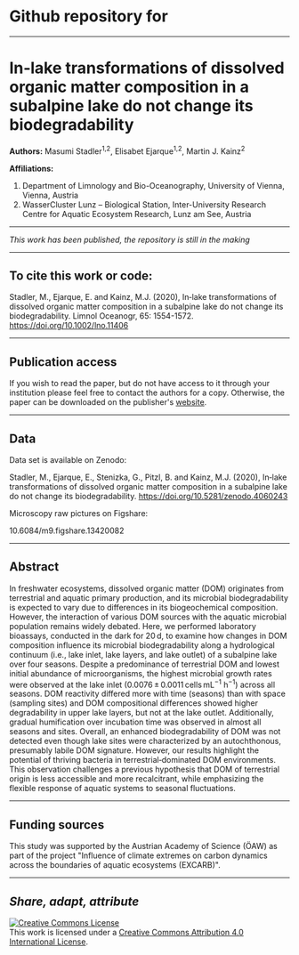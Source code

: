# Github repository for

---

# In‐lake transformations of dissolved organic matter composition in a subalpine lake do not change its biodegradability
**Authors:** Masumi Stadler<sup>1,2</sup>, Elisabet Ejarque<sup>1,2</sup>, Martin J. Kainz<sup>2</sup>

**Affiliations:**

1. Department of Limnology and Bio-Oceanography, University of Vienna, Vienna, Austria
2. WasserCluster Lunz – Biological Station, Inter-University Research Centre for Aquatic Ecosystem Research, Lunz am See, Austria

---

*This work has been published, the repository is still in the making*

---

## To cite this work or code:
Stadler, M., Ejarque, E. and Kainz, M.J. (2020), In‐lake transformations of dissolved organic matter composition in a subalpine lake do not change its biodegradability. Limnol Oceanogr, 65: 1554-1572. https://doi.org/10.1002/lno.11406

---

## Publication access
If you wish to read the paper, but do not have access to it through your institution please feel free to contact the authors for a copy.
Otherwise, the paper can be downloaded on the publisher's [website](https://aslopubs.onlinelibrary.wiley.com/doi/abs/10.1002/lno.11406).

---

## Data
Data set is available on Zenodo:

Stadler, M., Ejarque, E., Stenizka, G., Pitzl, B. and Kainz, M.J. (2020), In‐lake transformations of dissolved organic matter composition in a subalpine lake do not change its biodegradability. https://doi.org/10.5281/zenodo.4060243

Microscopy raw pictures on Figshare:

10.6084/m9.figshare.13420082



---

## Abstract
In freshwater ecosystems, dissolved organic matter (DOM) originates from terrestrial and aquatic primary production, and its microbial biodegradability is expected to vary due to differences in its biogeochemical composition. However, the interaction of various DOM sources with the aquatic microbial population remains widely debated. Here, we performed laboratory bioassays, conducted in the dark for 20 d, to examine how changes in DOM composition influence its microbial biodegradability along a hydrological continuum (i.e., lake inlet, lake layers, and lake outlet) of a subalpine lake over four seasons. Despite a predominance of terrestrial DOM and lowest initial abundance of microorganisms, the highest microbial growth rates were observed at the lake inlet (0.0076 ± 0.0011 cells mL<sup>−1</sup> h<sup>−1</sup>) across all seasons. DOM reactivity differed more with time (seasons) than with space (sampling sites) and DOM compositional differences showed higher degradability in upper lake layers, but not at the lake outlet. Additionally, gradual humification over incubation time was observed in almost all seasons and sites. Overall, an enhanced biodegradability of DOM was not detected even though lake sites were characterized by an autochthonous, presumably labile DOM signature. However, our results highlight the potential of thriving bacteria in terrestrial‐dominated DOM environments. This observation challenges a previous hypothesis that DOM of terrestrial origin is less accessible and more recalcitrant, while emphasizing the flexible response of aquatic systems to seasonal fluctuations.

---

## Funding sources
This study was supported by the Austrian Academy of Science (ÖAW) as part of the project "Influence of climate extremes on carbon dynamics across the boundaries of aquatic ecosystems (EXCARB)".

---

## *Share, adapt, attribute*

<a rel="license" href="http://creativecommons.org/licenses/by/4.0/"><img alt="Creative Commons License" style="border-width:0" src="https://i.creativecommons.org/l/by/4.0/88x31.png" /></a><br />This work is licensed under a <a rel="license" href="http://creativecommons.org/licenses/by/4.0/">Creative Commons Attribution 4.0 International License</a>.
